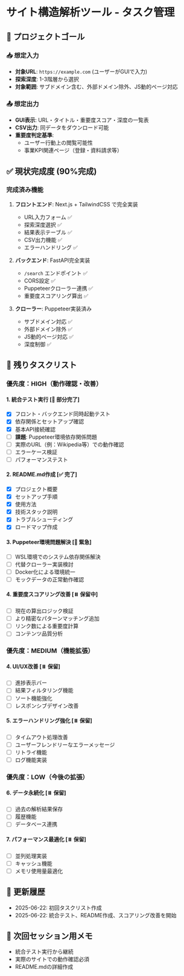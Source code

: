 # サイト構造解析ツール - タスク管理

## 🎯 プロジェクトゴール

### 📥 想定入力
- **対象URL**: `https://example.com` (ユーザーがGUIで入力)
- **探索深度**: 1-3階層から選択
- **対象範囲**: サブドメイン含む、外部ドメイン除外、JS動的ページ対応

### 📤 想定出力
- **GUI表示**: URL・タイトル・重要度スコア・深度の一覧表
- **CSV出力**: 同データをダウンロード可能
- **重要度判定基準**: 
  - ユーザー行動上の閲覧可能性
  - 事業KPI関連ページ（登録・資料請求等）

## ✅ 現状完成度 (90%完成)

### 完成済み機能
1. **フロントエンド**: Next.js + TailwindCSS で完全実装
   - URL入力フォーム ✅
   - 探索深度選択 ✅
   - 結果表示テーブル ✅
   - CSV出力機能 ✅
   - エラーハンドリング ✅

2. **バックエンド**: FastAPI完全実装
   - `/search` エンドポイント ✅
   - CORS設定 ✅
   - Puppeteerクローラー連携 ✅
   - 重要度スコアリング算出 ✅

3. **クローラー**: Puppeteer実装済み
   - サブドメイン対応 ✅
   - 外部ドメイン除外 ✅
   - JS動的ページ対応 ✅
   - 深度制御 ✅

## 🔧 残りタスクリスト

### 優先度：HIGH（動作確認・改善）

#### 1. 統合テスト実行 [🔄 部分完了]
- [x] フロント・バックエンド同時起動テスト
- [x] 依存関係とセットアップ確認
- [x] 基本API接続確認
- [ ] **課題**: Puppeteer環境依存関係問題
- [ ] 実際のURL（例：Wikipedia等）での動作確認
- [ ] エラーケース検証
- [ ] パフォーマンステスト

#### 2. README.md作成 [✅ 完了]
- [x] プロジェクト概要
- [x] セットアップ手順
- [x] 使用方法
- [x] 技術スタック説明
- [x] トラブルシューティング
- [x] ロードマップ作成

#### 3. Puppeteer環境問題解決 [🚨 緊急]
- [ ] WSL環境でのシステム依存関係解決
- [ ] 代替クローラー実装検討
- [ ] Docker化による環境統一
- [ ] モックデータの正常動作確認

#### 4. 重要度スコアリング改善 [⏸️ 保留中]
- [ ] 現在の算出ロジック検証
- [ ] より精密なパターンマッチング追加
- [ ] リンク数による重要度計算
- [ ] コンテンツ品質分析

### 優先度：MEDIUM（機能拡張）

#### 4. UI/UX改善 [⏸️ 保留]
- [ ] 進捗表示バー
- [ ] 結果フィルタリング機能
- [ ] ソート機能強化
- [ ] レスポンシブデザイン改善

#### 5. エラーハンドリング強化 [⏸️ 保留]
- [ ] タイムアウト処理改善
- [ ] ユーザーフレンドリーなエラーメッセージ
- [ ] リトライ機能
- [ ] ログ機能実装

### 優先度：LOW（今後の拡張）

#### 6. データ永続化 [⏸️ 保留]
- [ ] 過去の解析結果保存
- [ ] 履歴機能
- [ ] データベース連携

#### 7. パフォーマンス最適化 [⏸️ 保留]
- [ ] 並列処理実装
- [ ] キャッシュ機能
- [ ] メモリ使用量最適化

## 📝 更新履歴

- 2025-06-22: 初回タスクリスト作成
- 2025-06-22: 統合テスト、README作成、スコアリング改善を開始

## 🚀 次回セッション用メモ

- 統合テスト実行から継続
- 実際のサイトでの動作確認必須
- README.mdの詳細作成